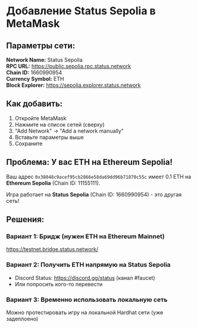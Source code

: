 # Добавление Status Sepolia в MetaMask

## Параметры сети:

**Network Name:** Status Sepolia  
**RPC URL:** https://public.sepolia.rpc.status.network  
**Chain ID:** 1660990954  
**Currency Symbol:** ETH  
**Block Explorer:** https://sepolia.explorer.status.network

## Как добавить:

1. Откройте MetaMask
2. Нажмите на список сетей (сверху)
3. "Add Network" → "Add a network manually"
4. Вставьте параметры выше
5. Сохраните

## Проблема: У вас ETH на Ethereum Sepolia!

Ваш адрес `0x38048c9acef95cb2866e58da69dd96b71870c55c` имеет 0.1 ETH на **Ethereum Sepolia** (Chain ID: 11155111).

Игра работает на **Status Sepolia** (Chain ID: 1660990954) - это другая сеть!

## Решения:

### Вариант 1: Бридж (нужен ETH на Ethereum Mainnet)

https://testnet.bridge.status.network/

### Вариант 2: Получить ETH напрямую на Status Sepolia

- Discord Status: https://discord.gg/status (канал #faucet)
- Или попросить кого-то перевести

### Вариант 3: Временно использовать локальную сеть

Можно протестировать игру на локальной Hardhat сети (уже задеплоено)
